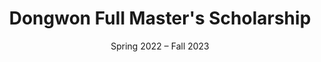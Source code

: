 ---
title: Dongwon Full Master's Scholarship
organization: Dongwon Group
date: Spring 2022 – Fall 2023
weight: 10
_build:
  render: false
  list: true
---